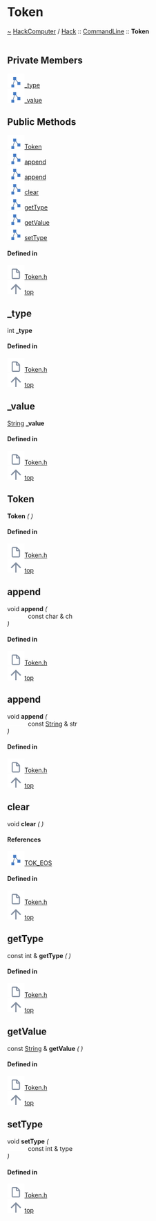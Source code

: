 <a id="token"></a>
<h1>Token</h1>
<a id="classhack_1_1commandline_1_1token"></a>
<a href="https://github.com/CharlesCarley/HackComputer#~">~</a>
<a href="index.md#index">HackComputer</a>
<span class="inline-text">/</span>
<a href="namespaceHack.md#hack">Hack</a>
<span class="inline-text">::</span>
<a href="namespaceHack_1_1CommandLine.md#commandline">CommandLine</a>
<span class="inline-text">::</span>
<span class="bold-text"><b>Token</b></span>
<br/>
<br/>
<a id="private-members"></a>
<h2>Private Members</h2>
<span class="icon-list-item"><a href="#_type" class="icon-list-item"><img src="../images/class.svg" class="icon-list-item"/><span class="icon-list-item">_type</span>
</a>
</span>
<br/>
<span class="icon-list-item"><a href="#_value" class="icon-list-item"><img src="../images/class.svg" class="icon-list-item"/><span class="icon-list-item">_value</span>
</a>
</span>
<br/>
<a id="public-methods"></a>
<h2>Public Methods</h2>
<span class="icon-list-item"><a href="#token" class="icon-list-item"><img src="../images/class.svg" class="icon-list-item"/><span class="icon-list-item">Token</span>
</a>
</span>
<br/>
<span class="icon-list-item"><a href="#append" class="icon-list-item"><img src="../images/class.svg" class="icon-list-item"/><span class="icon-list-item">append</span>
</a>
</span>
<br/>
<span class="icon-list-item"><a href="#append" class="icon-list-item"><img src="../images/class.svg" class="icon-list-item"/><span class="icon-list-item">append</span>
</a>
</span>
<br/>
<span class="icon-list-item"><a href="#clear" class="icon-list-item"><img src="../images/class.svg" class="icon-list-item"/><span class="icon-list-item">clear</span>
</a>
</span>
<br/>
<span class="icon-list-item"><a href="#gettype" class="icon-list-item"><img src="../images/class.svg" class="icon-list-item"/><span class="icon-list-item">getType</span>
</a>
</span>
<br/>
<span class="icon-list-item"><a href="#getvalue" class="icon-list-item"><img src="../images/class.svg" class="icon-list-item"/><span class="icon-list-item">getValue</span>
</a>
</span>
<br/>
<span class="icon-list-item"><a href="#settype" class="icon-list-item"><img src="../images/class.svg" class="icon-list-item"/><span class="icon-list-item">setType</span>
</a>
</span>
<br/>
<a id="defined-in"></a>
<h4>Defined in</h4>
<span class="icon-list-item"><a href="https://github.com/CharlesCarley/HackComputer/blob/master/Source/Utils/CommandLine/Token.h#L48" class="icon-list-item"><img src="../images/file.svg" class="icon-list-item"/><span class="icon-list-item">Token.h</span>
</a>
</span>
<br/>
<span class="icon-list-item"><a href="#token" class="icon-list-item"><img src="../images/jumpToTop.svg" class="icon-list-item"/><span class="icon-list-item">top</span>
</a>
</span>
<a id="_type"></a>
<h2>_type</h2>
<span class="inline-text">int</span>
<span class="bold-text"><b>_type</b></span>
<br/>
<a id="defined-in"></a>
<h4>Defined in</h4>
<span class="icon-list-item"><a href="https://github.com/CharlesCarley/HackComputer/blob/master/Source/Utils/CommandLine/Token.h#L50" class="icon-list-item"><img src="../images/file.svg" class="icon-list-item"/><span class="icon-list-item">Token.h</span>
</a>
</span>
<br/>
<span class="icon-list-item"><a href="#token" class="icon-list-item"><img src="../images/jumpToTop.svg" class="icon-list-item"/><span class="icon-list-item">top</span>
</a>
</span>
<br/>
<a id="_value"></a>
<h2>_value</h2>
<a href="namespaceHack.md#string">String</a>
<span class="bold-text"><b>_value</b></span>
<br/>
<a id="defined-in"></a>
<h4>Defined in</h4>
<span class="icon-list-item"><a href="https://github.com/CharlesCarley/HackComputer/blob/master/Source/Utils/CommandLine/Token.h#L51" class="icon-list-item"><img src="../images/file.svg" class="icon-list-item"/><span class="icon-list-item">Token.h</span>
</a>
</span>
<br/>
<span class="icon-list-item"><a href="#token" class="icon-list-item"><img src="../images/jumpToTop.svg" class="icon-list-item"/><span class="icon-list-item">top</span>
</a>
</span>
<br/>
<a id="token"></a>
<h2>Token</h2>
<span class="bold-text"><b>Token</b></span>
<span class="italic-text"><i>(</i></span>
<span class="italic-text"><i>)</i></span>
<a id="defined-in"></a>
<h4>Defined in</h4>
<span class="icon-list-item"><a href="https://github.com/CharlesCarley/HackComputer/blob/master/Source/Utils/CommandLine/Token.h#L54" class="icon-list-item"><img src="../images/file.svg" class="icon-list-item"/><span class="icon-list-item">Token.h</span>
</a>
</span>
<br/>
<span class="icon-list-item"><a href="#token" class="icon-list-item"><img src="../images/jumpToTop.svg" class="icon-list-item"/><span class="icon-list-item">top</span>
</a>
</span>
<br/>
<a id="append"></a>
<h2>append</h2>
<span class="inline-text">void</span>
<span class="bold-text"><b>append</b></span>
<span class="italic-text"><i>(</i></span>
<div class="paragraph">
<span class="paragraph"><img src="../images/horSpace24px.svg"/><span class="inline-text">const char &amp;</span>
<span class="inline-text">ch</span>
</span>
</div>
<span class="italic-text"><i>)</i></span>
<a id="defined-in"></a>
<h4>Defined in</h4>
<span class="icon-list-item"><a href="https://github.com/CharlesCarley/HackComputer/blob/master/Source/Utils/CommandLine/Token.h#L75" class="icon-list-item"><img src="../images/file.svg" class="icon-list-item"/><span class="icon-list-item">Token.h</span>
</a>
</span>
<br/>
<span class="icon-list-item"><a href="#token" class="icon-list-item"><img src="../images/jumpToTop.svg" class="icon-list-item"/><span class="icon-list-item">top</span>
</a>
</span>
<br/>
<a id="append"></a>
<h2>append</h2>
<span class="inline-text">void</span>
<span class="bold-text"><b>append</b></span>
<span class="italic-text"><i>(</i></span>
<div class="paragraph">
<span class="paragraph"><img src="../images/horSpace24px.svg"/><span class="inline-text">const </span>
<a href="namespaceHack.md#string">String</a>
<span class="inline-text"> &amp;</span>
<span class="inline-text">str</span>
</span>
</div>
<span class="italic-text"><i>)</i></span>
<a id="defined-in"></a>
<h4>Defined in</h4>
<span class="icon-list-item"><a href="https://github.com/CharlesCarley/HackComputer/blob/master/Source/Utils/CommandLine/Token.h#L80" class="icon-list-item"><img src="../images/file.svg" class="icon-list-item"/><span class="icon-list-item">Token.h</span>
</a>
</span>
<br/>
<span class="icon-list-item"><a href="#token" class="icon-list-item"><img src="../images/jumpToTop.svg" class="icon-list-item"/><span class="icon-list-item">top</span>
</a>
</span>
<br/>
<a id="clear"></a>
<h2>clear</h2>
<span class="inline-text">void</span>
<span class="bold-text"><b>clear</b></span>
<span class="italic-text"><i>(</i></span>
<span class="italic-text"><i>)</i></span>
<a id="references"></a>
<h4>References</h4>
<div class="paragraph">
<span class="paragraph"><img src="../images/class.svg"/><a href="namespaceHack_1_1CommandLine.md#tok_eos">TOK_EOS</a>
</span>
</div>
<a id="defined-in"></a>
<h4>Defined in</h4>
<span class="icon-list-item"><a href="https://github.com/CharlesCarley/HackComputer/blob/master/Source/Utils/CommandLine/Token.h#L85" class="icon-list-item"><img src="../images/file.svg" class="icon-list-item"/><span class="icon-list-item">Token.h</span>
</a>
</span>
<br/>
<span class="icon-list-item"><a href="#token" class="icon-list-item"><img src="../images/jumpToTop.svg" class="icon-list-item"/><span class="icon-list-item">top</span>
</a>
</span>
<br/>
<a id="gettype"></a>
<h2>getType</h2>
<span class="inline-text">const int &amp;</span>
<span class="bold-text"><b>getType</b></span>
<span class="italic-text"><i>(</i></span>
<span class="italic-text"><i>)</i></span>
<a id="defined-in"></a>
<h4>Defined in</h4>
<span class="icon-list-item"><a href="https://github.com/CharlesCarley/HackComputer/blob/master/Source/Utils/CommandLine/Token.h#L60" class="icon-list-item"><img src="../images/file.svg" class="icon-list-item"/><span class="icon-list-item">Token.h</span>
</a>
</span>
<br/>
<span class="icon-list-item"><a href="#token" class="icon-list-item"><img src="../images/jumpToTop.svg" class="icon-list-item"/><span class="icon-list-item">top</span>
</a>
</span>
<br/>
<a id="getvalue"></a>
<h2>getValue</h2>
<span class="inline-text">const </span>
<a href="namespaceHack.md#string">String</a>
<span class="inline-text"> &amp;</span>
<span class="bold-text"><b>getValue</b></span>
<span class="italic-text"><i>(</i></span>
<span class="italic-text"><i>)</i></span>
<a id="defined-in"></a>
<h4>Defined in</h4>
<span class="icon-list-item"><a href="https://github.com/CharlesCarley/HackComputer/blob/master/Source/Utils/CommandLine/Token.h#L70" class="icon-list-item"><img src="../images/file.svg" class="icon-list-item"/><span class="icon-list-item">Token.h</span>
</a>
</span>
<br/>
<span class="icon-list-item"><a href="#token" class="icon-list-item"><img src="../images/jumpToTop.svg" class="icon-list-item"/><span class="icon-list-item">top</span>
</a>
</span>
<br/>
<a id="settype"></a>
<h2>setType</h2>
<span class="inline-text">void</span>
<span class="bold-text"><b>setType</b></span>
<span class="italic-text"><i>(</i></span>
<div class="paragraph">
<span class="paragraph"><img src="../images/horSpace24px.svg"/><span class="inline-text">const int &amp;</span>
<span class="inline-text">type</span>
</span>
</div>
<span class="italic-text"><i>)</i></span>
<a id="defined-in"></a>
<h4>Defined in</h4>
<span class="icon-list-item"><a href="https://github.com/CharlesCarley/HackComputer/blob/master/Source/Utils/CommandLine/Token.h#L65" class="icon-list-item"><img src="../images/file.svg" class="icon-list-item"/><span class="icon-list-item">Token.h</span>
</a>
</span>
<br/>
<span class="icon-list-item"><a href="#token" class="icon-list-item"><img src="../images/jumpToTop.svg" class="icon-list-item"/><span class="icon-list-item">top</span>
</a>
</span>
<br/>
</div>
</div>
</body>
</html>
